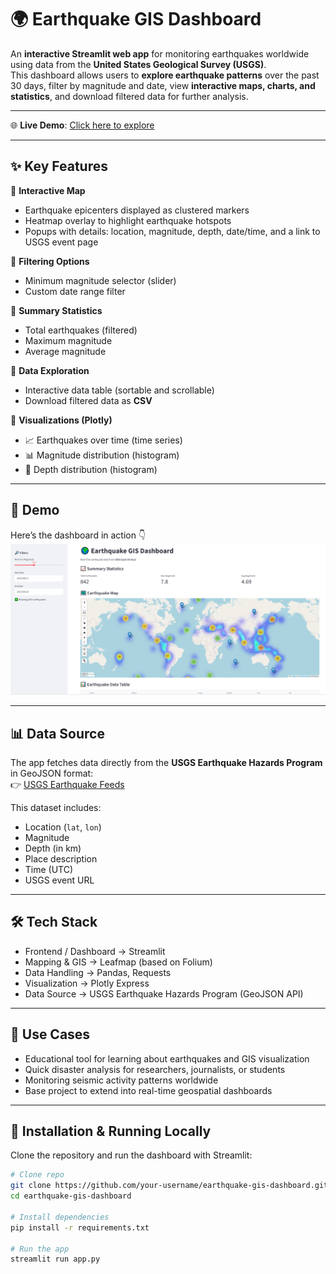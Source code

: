 # 🌍 Earthquake GIS Dashboard

An **interactive Streamlit web app** for monitoring earthquakes worldwide using data from the **United States Geological Survey (USGS)**.  
This dashboard allows users to **explore earthquake patterns** over the past 30 days, filter by magnitude and date, view **interactive maps, charts, and statistics**, and download filtered data for further analysis.

---

🌐 **Live Demo**: [Click here to explore](https://your-streamlit-url.streamlit.app)

---
## ✨ Key Features

🔹 **Interactive Map**
- Earthquake epicenters displayed as clustered markers
- Heatmap overlay to highlight earthquake hotspots
- Popups with details: location, magnitude, depth, date/time, and a link to USGS event page

🔹 **Filtering Options**
- Minimum magnitude selector (slider)
- Custom date range filter

🔹 **Summary Statistics**
- Total earthquakes (filtered)
- Maximum magnitude
- Average magnitude

🔹 **Data Exploration**
- Interactive data table (sortable and scrollable)
- Download filtered data as **CSV**

🔹 **Visualizations (Plotly)**
- 📈 Earthquakes over time (time series)
- 📊 Magnitude distribution (histogram)
- 🌊 Depth distribution (histogram)

---

## 📸 Demo

Here’s the dashboard in action 👇  
![Earthquake Dashboard Demo](earthquake-dashboard.png)

---
## 📊 Data Source

The app fetches data directly from the **USGS Earthquake Hazards Program** in GeoJSON format:  
👉 [USGS Earthquake Feeds](https://earthquake.usgs.gov/earthquakes/feed/v1.0/geojson.php)

This dataset includes:
- Location (`lat`, `lon`)
- Magnitude
- Depth (in km)
- Place description
- Time (UTC)
- USGS event URL

---

## 🛠️ Tech Stack

- Frontend / Dashboard → Streamlit
- Mapping & GIS → Leafmap (based on Folium)
- Data Handling → Pandas, Requests
- Visualization → Plotly Express
- Data Source → USGS Earthquake Hazards Program (GeoJSON API)

---

## 📌 Use Cases

- Educational tool for learning about earthquakes and GIS visualization
- Quick disaster analysis for researchers, journalists, or students
- Monitoring seismic activity patterns worldwide
- Base project to extend into real-time geospatial dashboards

---

## 🚀 Installation & Running Locally

Clone the repository and run the dashboard with Streamlit:

```bash
# Clone repo
git clone https://github.com/your-username/earthquake-gis-dashboard.git
cd earthquake-gis-dashboard

# Install dependencies
pip install -r requirements.txt

# Run the app
streamlit run app.py
